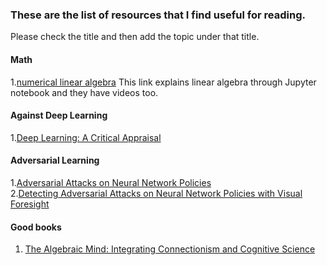 ### These are the list of resources that I find useful for reading.
Please check the title and then add the topic under that title.


#### Math
   1.[numerical linear algebra](https://github.com/fastai/numerical-linear-algebra)
    This link explains linear algebra through Jupyter notebook and they have videos too.

#### Against Deep Learning
   1.[Deep Learning: A Critical Appraisal](https://arxiv.org/abs/1801.00631)

#### Adversarial Learning
   1.[Adversarial Attacks on Neural Network Policies](https://arxiv.org/pdf/1702.02284.pdf) <br>
   2.[Detecting Adversarial Attacks on
Neural Network Policies with Visual Foresight](https://arxiv.org/pdf/1710.00814.pdf)

#### Good books
   1. [The Algebraic Mind: Integrating Connectionism and Cognitive Science](https://www.amazon.com/Algebraic-Mind-Integrating-Connectionism-Development/dp/0262632683)